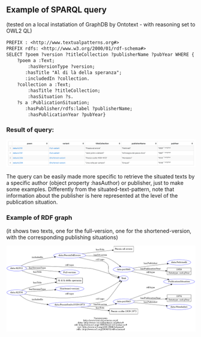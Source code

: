 ## Example of SPARQL query
(tested on a local instatiation of GraphDB by Ontotext - with reasoning set to OWL2 QL)

```sparql
PREFIX : <http://www.textualpatterns.org#>
PREFIX rdfs: <http://www.w3.org/2000/01/rdf-schema#>
SELECT ?poem ?version ?titleCollection ?publisherName ?pubYear WHERE { 
    ?poem a :Text;
        :hasVersionType ?version;
       :hasTitle "Al di là della speranza";
       :includedIn ?collection.
    ?collection a :Text;
        :hasTitle ?titleCollection;
        :hasSituation ?s.
    ?s a :PublicationSituation;
       :hasPublisher/rdfs:label ?publisherName;
        :hasPublicationYear ?pubYear} 
```
### Result of query:

![Local Image](text-query-result.png)

The query can be easily made more specific to retrieve the situated texts by a specific author (object property :hasAuthor) or publisher, just to make some examples. Differently from the situated-text-pattern, note that information about the publisher is here represented at the level of the publication situation.

### Example of RDF graph 
(it shows two texts, one for the full-version, one for the shortened-version, with the corresponding publishing situations) 

![Local Image](text-graph-example.png)
